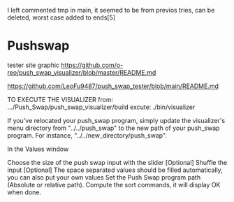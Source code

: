 I left commented tmp in main, it seemed to be from previos tries, can be deleted, worst case added to ends[5]




# Pushswap

tester site
 graphic
 https://github.com/o-reo/push_swap_visualizer/blob/master/README.md


https://github.com/LeoFu9487/push_swap_tester/blob/main/README.md

TO EXECUTE THE VISUALIZER
from: 
.../Push_Swap/push_swap_visualizer/build
excute:
./bin/visualizer

If you've relocated your push_swap program, simply update the visualizer's menu directory from "../../push_swap" to the new path of your push_swap program. For instance, "../../new_directory/push_swap".

In the Values window

Choose the size of the push swap input with the slider [Optional]
Shuffle the input [Optional]
The space separated values should be filled automatically, you can also put your own values
Set the Push Swap program path (Absolute or relative path).
Compute the sort commands, it will display OK when done.



